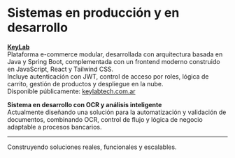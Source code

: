 # Sistemas en producción y en desarrollo

**[KeyLab](https://github.com/LautaroOrellano/keylab)**  
Plataforma e-commerce modular, desarrollada con arquitectura basada en Java y Spring Boot, complementada con un frontend moderno construido en JavaScript, React y Tailwind CSS.   
Incluye autenticación con JWT, control de acceso por roles, lógica de carrito, gestión de productos y despliegue en la nube.  
Disponible públicamente: [keylabtech.com.ar](https://keylabtech.com.ar)

**Sistema en desarrollo con OCR y análisis inteligente**  
Actualmente diseñando una solución para la automatización y validación de documentos, combinando OCR, control de flujo y lógica de negocio adaptable a procesos bancarios.

---
Construyendo soluciones reales, funcionales y escalables.

